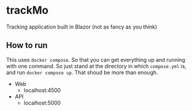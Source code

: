 # trackMo

Tracking application built in Blazor (not as fancy as you think)

## How to run

This uses `docker compose`. So that you can get everything up and running with one command. So just stand at the 
directory in which `compose.yml` is, and run `docker compose up`. That shoud be more than enough.

- Web
    - localhost:4500
- API
    - localhost:5000